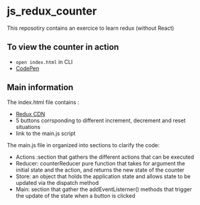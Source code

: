# js_redux_counter
This reposotiry contains an exercice to learn redux (without React)

## To view the counter in action

* `open index.html` in CLI
* [CodePen](https://codepen.io/clrko/pen/BajzxjV?editors=1011)


## Main information

The index.html file contains :

* [Redux CDN](https://cdnjs.cloudflare.com/ajax/libs/redux/4.0.5/redux.min.js)
* 5 buttons corrsponding to different increment, decrement and reset situations
* link to the main.js script

The main.js file in organized into sections to clarify the code: 

* Actions :section that gathers the different actions that can be executed
* Reducer: counterReducer pure function that takes for argument the initial state and the action, and returns the new state of the counter
* Store: an object that holds the application state and allows state to be updated via the dispatch method
* Main: section that gather the addEventListerner() methods that trigger the update of the state when a button is clicked
